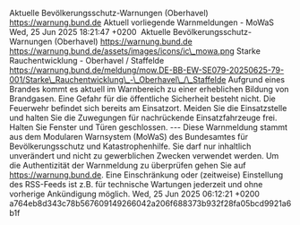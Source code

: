 Aktuelle Bevölkerungsschutz-Warnungen (Oberhavel) https://warnung.bund.de Aktuell vorliegende Warnmeldungen - MoWaS Wed, 25 Jun 2025 18:21:47 +0200 ![]() Aktuelle Bevölkerungsschutz-Warnungen (Oberhavel) https://warnung.bund.de https://warnung.bund.de/assets/images/icons/ic\_mowa.png Starke Rauchentwicklung - Oberhavel / Staffelde https://warnung.bund.de/meldung/mow.DE-BB-EW-SE079-20250625-79-001/Starke\_Rauchentwicklung\_-\_Oberhavel\_/\_Staffelde Aufgrund eines Brandes kommt es aktuell im Warnbereich zu einer erheblichen Bildung von Brandgasen. Eine Gefahr für die öffentliche Sicherheit besteht nicht. Die Feuerwehr befindet sich bereits am Einsatzort. Meiden Sie die Einsatzstelle und halten Sie die Zuwegungen für nachrückende Einsatzfahrzeuge frei. Halten Sie Fenster und Türen geschlossen. ---
Diese Warnmeldung stammt aus dem Modularen Warnsystem (MoWaS) des Bundesamtes für Bevölkerungsschutz und Katastrophenhilfe.
Sie darf nur inhaltlich unverändert und nicht zu gewerblichen Zwecken verwendet werden.
Um die Authentizität der Warnmeldung zu überprüfen gehen Sie auf https://warnung.bund.de.
Eine Einschränkung oder (zeitweise) Einstellung des RSS-Feeds ist z.B. für technische Wartungen jederzeit und ohne vorherige Ankündigung möglich. Wed, 25 Jun 2025 06:12:21 +0200 a764eb8d343c78b567609149266042a206f688373b932f28fa05bcd9921a6b1f
